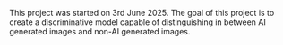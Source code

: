 This project was started on 3rd June 2025. The goal of this project is to create a discriminative model capable of distinguishing in between AI generated images and non-AI generated images.
